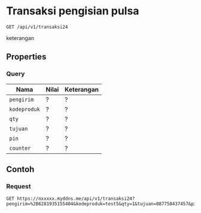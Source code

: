 # Transaksi pengisian pulsa
```http
GET /api/v1/transaksi24
```
keterangan
## Properties
### Query
Nama  | Nilai | Keterangan
--- | --- | ---
<code>pengirim</code> | ? | ?
<code>kodeproduk</code> | ? | ?
<code>qty</code> | ? | ?
<code>tujuan</code> | ? | ?
<code>pin</code> | ? | ?
<code>counter</code> | ? | ?

## Contoh

### Request
```http
GET https://nxxxxx.myddns.me/api/v1/transaksi24?pengirim=%2B6281935155404&kodeproduk=test5&qty=1&tujuan=087758437457&pin=1234&counter=1
```
